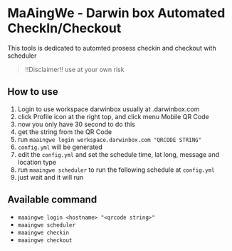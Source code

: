# MaAingWe - Darwin box Automated CheckIn/Checkout

This tools is dedicated to automted prosess checkin and checkout with scheduler

> !!Disclaimer!! use at your own risk

## How to use

1. Login to use workspace darwinbox usually at <workspace>.darwinbox.com
2. click Profile icon at the right top, and click menu Mobile QR Code
3. now you only have 30 second to do this
4. get the string from the QR Code
5. run `maaingwe login workspace.darwinbox.com "QRCODE STRING"`
6. `config.yml` will be generated
7. edit the `config.yml` and set the schedule time, lat long, message and location type
8. run `maaingwe scheduler` to run the following schedule at `config.yml`
9. just wait and it will run

## Available command

- `maaingwe login <hostname> "<qrcode string>"`
- `maaingwe scheduler`
- `maaingwe checkin`
- `maaingwe checkout`